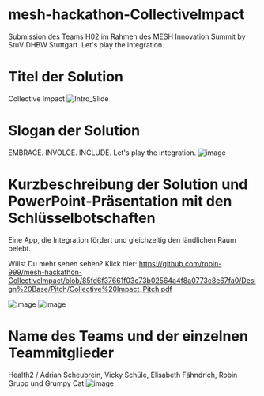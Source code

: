 # mesh-hackathon-CollectiveImpact
Submission des Teams H02 im Rahmen des MESH Innovation Summit by StuV DHBW Stuttgart. 
Let's play the integration.

# Titel der Solution
Collective Impact
![Intro_Slide](https://user-images.githubusercontent.com/82825256/158055070-791281b5-2f31-49d8-bde1-8ffb1f3a434b.PNG)

# Slogan der Solution
EMBRACE. INVOLCE. INCLUDE.
Let's play the integration.
![image](https://user-images.githubusercontent.com/82825256/158055680-3f66b6ad-4704-42ae-9248-4c2d93dbfc24.png)


# Kurzbeschreibung der Solution und PowerPoint-Präsentation mit den Schlüsselbotschaften
Eine App, die Integration fördert und gleichzeitig den ländlichen Raum belebt.

Willst Du mehr sehen sehen? Klick hier:
https://github.com/robin-999/mesh-hackathon-CollectiveImpact/blob/85fd6f37661f03c73b02564a4f8a0773c8e67fa0/Design%20Base/Pitch/Collective%20Impact_Pitch.pdf

![image](https://user-images.githubusercontent.com/82825256/158054458-5b4d9639-a3be-4393-90e7-d6e924ef8f8a.png)
![image](https://user-images.githubusercontent.com/82825256/158054481-f8ac9544-9114-4b40-9c55-7b615bf368c6.png)


# Name des Teams und der einzelnen Teammitglieder
Health2 / Adrian Scheubrein, Vicky Schüle, Elisabeth Fähndrich, Robin Grupp und Grumpy Cat
![image](https://user-images.githubusercontent.com/82825256/158055845-10c1c911-c9e9-48ea-8392-81c8b8f02a5b.png)

